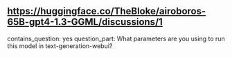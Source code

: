 ## https://huggingface.co/TheBloke/airoboros-65B-gpt4-1.3-GGML/discussions/1

contains_question: yes
question_part: What parameters are you using to run this model in text-generation-webui?